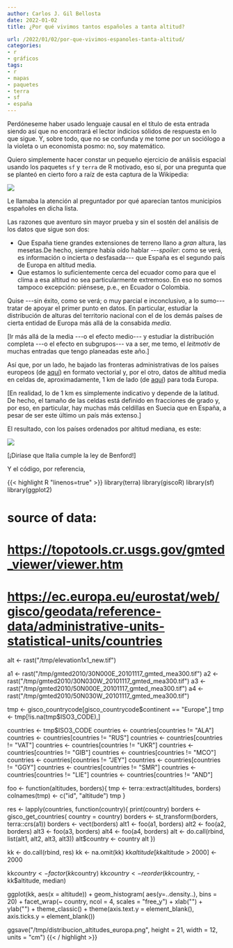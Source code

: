 ```yaml
---
author: Carlos J. Gil Bellosta
date: 2022-01-02
title: ¿Por qué vivimos tantos españoles a tanta altitud?

url: /2022/01/02/por-que-vivimos-espanoles-tanta-altitud/
categories:
- r
- gráficos
tags:
- r
- mapas
- paquetes
- terra
- sf
- españa
---
```


Perdóneseme haber usado lenguaje causal en el título de esta entrada siendo así que no encontrará el lector indicios sólidos de respuesta en lo que sigue. Y, sobre todo, que no se confunda y me tome por un sociólogo a la violeta o un economista posmo: no, soy matemático.

Quiero simplemente hacer constar un pequeño ejercicio de análisis espacial usando los paquetes `sf` y `terra` de R motivado, eso sí, por una pregunta que se planteó en cierto foro a raíz de esta captura de la Wikipedia:

![](/wp-uploads/2022/01/muncipios_altitud_espana.jpg#center)

Le llamaba la atención al preguntador por qué aparecían tantos municipios españoles en dicha lista.

Las razones que aventuro sin mayor prueba y sin el sostén del análisis de los datos que sigue son dos:

* Que España tiene grandes extensiones de terreno llano a _gran_ altura, las mesetas.De hecho, siempre había oído hablar ---_spoiler_: como se verá, es información o incierta o desfasada--- que España es el segundo país de Europa en altitud media.
* Que estamos lo suficientemente cerca del ecuador como para que el clima a esa altitud no sea particularmente extremoso. En eso no somos tampoco excepción: piénsese, p.e., en Ecuador o Colombia.

Quise ---sin éxito, como se verá; o muy parcial e inconclusivo, a lo sumo--- tratar de apoyar el primer punto en datos. En particular, estudiar la distribución de alturas del territorio nacional con el de los demás países de cierta entidad de Europa más allá de la consabida _media_.

[Ir más allá de la media ---o el efecto medio--- y estudiar la distribución completa ---o el efecto en subgrupos--- va a ser, me temo, el _leitmotiv_ de muchas entradas que tengo planeadas este año.]

Así que, por un lado, he bajado las fronteras administrativas de los países europeos (de [aquí](https://ec.europa.eu/eurostat/web/gisco/geodata/reference-data/administrative-units-statistical-units/countries)) en formato vectorial y, por el otro, datos de altitud media en celdas de, aproximadamente, 1 km de lado (de [aquí](https://topotools.cr.usgs.gov/gmted_viewer/viewer.htm)) para toda Europa.

[En realidad, lo de 1 km es simplemente indicativo y depende de la latitud. De hecho, el tamaño de las celdas está definido en fracciones de grado y, por eso, en particular, hay muchas más celdillas en Suecia que en España, a pesar de ser este último un país más extenso.]

El resultado, con los países ordenados por altitud mediana, es este:

![](/wp-uploads/2022/01/distribucion_altitudes_europa.png#center)

[¡Diríase que Italia cumple la ley de Benford!]

Y el código, por referencia,

{{< highlight R "linenos=true" >}}
library(terra)
library(giscoR)
library(sf)
library(ggplot2)

# source of data:
# https://topotools.cr.usgs.gov/gmted_viewer/viewer.htm
# https://ec.europa.eu/eurostat/web/gisco/geodata/reference-data/administrative-units-statistical-units/countries

alt <- rast("/tmp/elevation1x1_new.tif")

a1 <- rast("/tmp/gmted2010/30N000E_20101117_gmted_mea300.tif")
a2 <- rast("/tmp/gmted2010/30N030W_20101117_gmted_mea300.tif")
a3 <- rast("/tmp/gmted2010/50N000E_20101117_gmted_mea300.tif")
a4 <- rast("/tmp/gmted2010/50N030W_20101117_gmted_mea300.tif")

tmp <- gisco_countrycode[gisco_countrycode$continent == "Europe",]
tmp <- tmp[!is.na(tmp$ISO3_CODE),]

countries <- tmp$ISO3_CODE
countries <- countries[countries != "ALA"]
countries <- countries[countries != "RUS"]
countries <- countries[countries != "VAT"]
countries <- countries[countries != "UKR"]
countries <- countries[countries != "GIB"]
countries <- countries[countries != "MCO"]
countries <- countries[countries != "JEY"]
countries <- countries[countries != "GGY"]
countries <- countries[countries != "SMR"]
countries <- countries[countries != "LIE"]
countries <- countries[countries != "AND"]

foo <- function(altitudes, borders){
  tmp <- terra::extract(altitudes, borders)
  colnames(tmp) <- c("id", "altitude")
  tmp
}

res <- lapply(countries, function(country){
  print(country)
  borders <- gisco_get_countries(
      country = country)
  borders <- st_transform(borders,
    terra::crs(a1))
  borders <- vect(borders)
  alt1 <- foo(a1, borders)
  alt2 <- foo(a2, borders)
  alt3 <- foo(a3, borders)
  alt4 <- foo(a4, borders)
  alt <- do.call(rbind, list(alt1, alt2,
    alt3, alt3))
  alt$country <- country
  alt
})

kk <- do.call(rbind, res)
kk <- na.omit(kk)
kk$altitude[kk$altitude > 2000] <- 2000

kk$country <- factor(kk$country)
kk$country <- reorder(kk$country,
    -kk$altitude, median)

ggplot(kk, aes(x = altitude)) +
  geom_histogram(
      aes(y=..density..), bins = 20) +
  facet_wrap(~ country, ncol = 4,
    scales = "free_y") +
  xlab("") + ylab("") +
  theme_classic() +
  theme(axis.text.y = element_blank(),
        axis.ticks.y = element_blank())

ggsave("/tmp/distribucion_altitudes_europa.png",
       height = 21, width = 12, units = "cm")
{{< / highlight >}}







